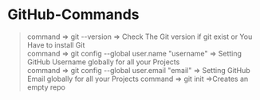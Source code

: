 # GitHub-Commands
>command => git --version => Check The Git version if git exist or You Have to install Git<br>
>command => git config --global user.name "username" => Setting GitHub Username globally for all your Projects<br>
>command => git config --global user.email "email" => Setting GitHub Email globally for all your Projects
>command => git init =>Creates an empty repo
